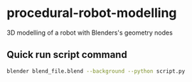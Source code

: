 # procedural-robot-modelling

3D modelling of a robot with Blenders's geometry nodes

## Quick run script command

```bash
blender blend_file.blend --background --python script.py
```
